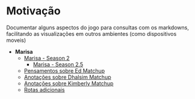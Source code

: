 # Motivação
Documentar alguns aspectos do jogo para consultas com os markdowns, facilitando as visualizações em outros ambientes (como dispositivos moveis)

* **Marisa**
  * [Marisa - Season 2](Season2Marisa.md)
    * [Marisa - Season 2.5](Season25Marisa.md)
  * [Pensamentos sobre Ed Matchup](EdMU.md)
  * [Anotações sobre Dhalsim Matchup](DhalsimMU.md)
  * [Anotações sobre Kimberly Matchup](KimberlyMU.md)  
  * [Rotas adicionais](routes.md)